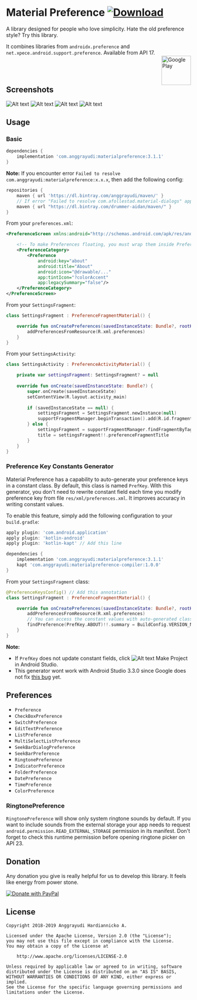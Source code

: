 # Material Preference [ ![Download](https://api.bintray.com/packages/anggrayudi/maven/materialpreference/images/download.svg)](https://bintray.com/anggrayudi/maven/materialpreference/_latestVersion)
A library designed for people who love simplicity. Hate the old preference style? Try this library.

It combines libraries from `androidx.preference` and `net.xpece.android.support.preference`.
Available from API 17.
<br><a href="https://play.google.com/store/apps/details?id=com.anggrayudi.materialpreference.sample" target="_blank"><img alt="Google Play" height="80" src="https://play.google.com/intl/en_US/badges/images/generic/en_badge_web_generic.png" align="right"/></a><br><br><br>

## Screenshots

![Alt text](art/1-generic.png?raw=true "Material Preference")
![Alt text](art/2-generic.png?raw=true "Material Preference")
![Alt text](art/3-generic.png?raw=true "DatePreference")
![Alt text](art/4-generic.png?raw=true "ListPreference")

## Usage

### Basic

```gradle
dependencies {
    implementation 'com.anggrayudi:materialpreference:3.1.1'
}
```

**Note:** If you encounter error `Failed to resolve com.anggrayudi:materialpreference:x.x.x`, then add the following config:

````gradle
repositories {
    maven { url 'https://dl.bintray.com/anggrayudi/maven/' }
    // If error "Failed to resolve com.afollestad.material-dialogs" appears, add the following line
    maven { url "https://dl.bintray.com/drummer-aidan/maven/" }
}
````

From your `preferences.xml`:

```xml
<PreferenceScreen xmlns:android="http://schemas.android.com/apk/res/android">

    <!-- To make Preferences floating, you must wrap them inside PreferenceCategory -->
    <PreferenceCategory>
        <Preference
            android:key="about"
            android:title="About"
            android:icon="@drawable/..."
            app:tintIcon="?colorAccent"
            app:legacySummary="false"/>
    </PreferenceCategory>
</PreferenceScreen>
```

From your `SettingsFragment`:

```kotlin
class SettingsFragment : PreferenceFragmentMaterial() {

    override fun onCreatePreferences(savedInstanceState: Bundle?, rootKey: String?) {
        addPreferencesFromResource(R.xml.preferences)
    }
}
```

From your `SettingsActivity`:

```kotlin
class SettingsActivity : PreferenceActivityMaterial() {

    private var settingsFragment: SettingsFragment? = null
    
    override fun onCreate(savedInstanceState: Bundle?) {
        super.onCreate(savedInstanceState)
        setContentView(R.layout.activity_main)
        
        if (savedInstanceState == null) {
            settingsFragment = SettingsFragment.newInstance(null)
            supportFragmentManager.beginTransaction().add(R.id.fragment_container, settingsFragment!!, TAG).commit()
        } else {
            settingsFragment = supportFragmentManager.findFragmentByTag(TAG) as SettingsFragment?
            title = settingsFragment!!.preferenceFragmentTitle
        }
    }
}
```

### Preference Key Constants Generator

Material Preference has a capability to auto-generate your preference keys in a constant class. By default, this class is named `PrefKey`. With this generator, you don't need to rewrite constant field each time you modify preference key from file `res/xml/preferences.xml`. It improves accuracy in writing constant values.

To enable this feature, simply add the following configuration to your `build.gradle`:

````gradle
apply plugin: 'com.android.application'
apply plugin: 'kotlin-android'
apply plugin: 'kotlin-kapt' // Add this line

dependencies {
    implementation 'com.anggrayudi:materialpreference:3.1.1'
    kapt 'com.anggrayudi:materialpreference-compiler:1.0.0'
}
````

From your `SettingsFragment` class:

````kotlin
@PreferenceKeysConfig() // Add this annotation
class SettingsFragment : PreferenceFragmentMaterial() {

    override fun onCreatePreferences(savedInstanceState: Bundle?, rootKey: String?) {
        addPreferencesFromResource(R.xml.preferences)
        // You can access the constant values with auto-generated class named PrefKey
        findPreference(PrefKey.ABOUT)!!.summary = BuildConfig.VERSION_NAME
    }
}
````

**Note:**
* If `PrefKey` does not update constant fields, click ![Alt text](art/make-project.png?raw=true "Make Project") Make Project in Android Studio.
* This generator wont work with Android Studio 3.3.0 since Google does not fix [this bug](https://issuetracker.google.com/issues/122883561) yet.

## Preferences

- `Preference`
- `CheckBoxPreference`
- `SwitchPreference`
- `EditTextPreference`
- `ListPreference`
- `MultiSelectListPreference`
- `SeekBarDialogPreference`
- `SeekBarPreference`
- `RingtonePreference`
- `IndicatorPreference`
- `FolderPreference`
- `DatePreference`
- `TimePreference`
- `ColorPreference`

### RingtonePreference

`RingtonePreference` will show only system ringtone sounds by default.
If you want to include sounds from the external storage your app needs to request
`android.permission.READ_EXTERNAL_STORAGE` permission in its manifest.
Don't forget to check this runtime permission before opening ringtone picker on API 23.

## Donation
Any donation you give is really helpful for us to develop this library. It feels like energy from power stone.

<a href="https://www.paypal.com/cgi-bin/webscr?cmd=_s-xclick&hosted_button_id=TGPGSY66LKUMN&source=url" target="_blank"><img alt="Donate with PayPal" src="https://www.paypalobjects.com/en_US/i/btn/btn_donateCC_LG.gif" border="0"/></a>

## License

    Copyright 2018-2019 Anggrayudi Hardiannicko A.
 
    Licensed under the Apache License, Version 2.0 (the "License");
    you may not use this file except in compliance with the License.
    You may obtain a copy of the License at
 
        http://www.apache.org/licenses/LICENSE-2.0
 
    Unless required by applicable law or agreed to in writing, software
    distributed under the License is distributed on an "AS IS" BASIS,
    WITHOUT WARRANTIES OR CONDITIONS OF ANY KIND, either express or implied.
    See the License for the specific language governing permissions and
    limitations under the License.
